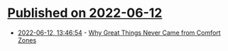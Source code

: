 # [Published on 2022-06-12](index.md)

* [2022-06-12, 13:46:54](https://news.ycombinator.com/item?id=31714459) - [Why Great Things Never Came from Comfort Zones](https://durmonski.com/self-improvement/great-things-never-came-from-comfort-zones/)
